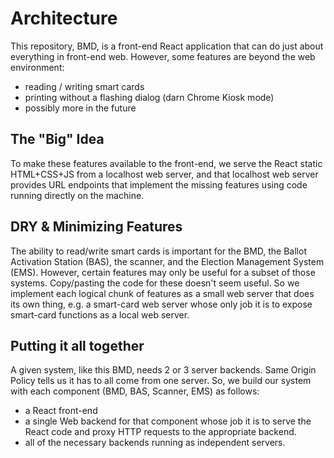 # Architecture

This repository, BMD, is a front-end React application that can do just about
everything in front-end web. However, some features are beyond the web
environment:

- reading / writing smart cards
- printing without a flashing dialog (darn Chrome Kiosk mode)
- possibly more in the future

## The "Big" Idea

To make these features available to the front-end, we serve the React static
HTML+CSS+JS from a localhost web server, and that localhost web server provides
URL endpoints that implement the missing features using code running directly on
the machine.

## DRY & Minimizing Features

The ability to read/write smart cards is important for the BMD, the Ballot
Activation Station (BAS), the scanner, and the Election Management System (EMS).
However, certain features may only be useful for a subset of those systems.
Copy/pasting the code for these doesn't seem useful. So we implement each
logical chunk of features as a small web server that does its own thing, e.g. a
smart-card web server whose only job it is to expose smart-card functions as a
local web server.

## Putting it all together

A given system, like this BMD, needs 2 or 3 server backends. Same Origin Policy
tells us it has to all come from one server. So, we build our system with each
component (BMD, BAS, Scanner, EMS) as follows:

- a React front-end
- a single Web backend for that component whose job it is to serve the React
  code and proxy HTTP requests to the appropriate backend.
- all of the necessary backends running as independent servers.
